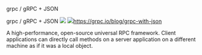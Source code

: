 grpc / gRPC + JSON

grpc / gRPC + JSON
![](../_resources/ad062c405ca374b785bef804bf182aa7.png)
![](../_resources/d3a73df5a1641f4ed5b12dbd9c680bae.png)https://grpc.io/blog/grpc-with-json

A high-performance, open-source universal RPC framework. Client applications can directly call methods on a server application on a different machine as if it was a local object.